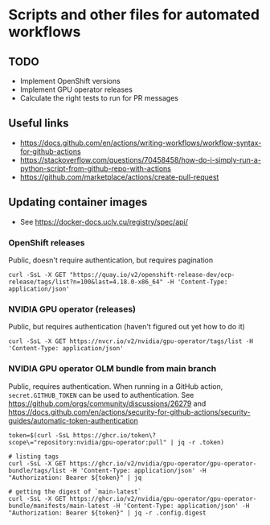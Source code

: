 # Scripts and other files for automated workflows

## TODO

* Implement OpenShift versions
* Implement GPU operator releases
* Calculate the right tests to run for PR messages

## Useful links

* https://docs.github.com/en/actions/writing-workflows/workflow-syntax-for-github-actions
* https://stackoverflow.com/questions/70458458/how-do-i-simply-run-a-python-script-from-github-repo-with-actions
* https://github.com/marketplace/actions/create-pull-request

## Updating container images

* See https://docker-docs.uclv.cu/registry/spec/api/

### OpenShift releases

Public, doesn't require authentication, but requires pagination

```console
curl -SsL -X GET "https://quay.io/v2/openshift-release-dev/ocp-release/tags/list?n=100&last=4.18.0-x86_64" -H 'Content-Type: application/json'
```

### NVIDIA GPU operator (releases)

Public, but requires authentication (haven't figured out yet how to do it)

```console
curl -SsL -X GET https://nvcr.io/v2/nvidia/gpu-operator/tags/list -H 'Content-Type: application/json'
```

### NVIDIA GPU operator OLM bundle from main branch

Public, requires authentication. When running in a GitHub action, `secret.GITHUB_TOKEN` can be used to authentication.
See https://github.com/orgs/community/discussions/26279 and https://docs.github.com/en/actions/security-for-github-actions/security-guides/automatic-token-authentication

```console
token=$(curl -SsL https://ghcr.io/token\?scope\="repository:nvidia/gpu-operator:pull" | jq -r .token)

# listing tags
curl -SsL -X GET https://ghcr.io/v2/nvidia/gpu-operator/gpu-operator-bundle/tags/list -H 'Content-Type: application/json' -H "Authorization: Bearer ${token}" | jq

# getting the digest of `main-latest`
curl -SsL -X GET https://ghcr.io/v2/nvidia/gpu-operator/gpu-operator-bundle/manifests/main-latest -H 'Content-Type: application/json' -H "Authorization: Bearer ${token}" | jq -r .config.digest
```